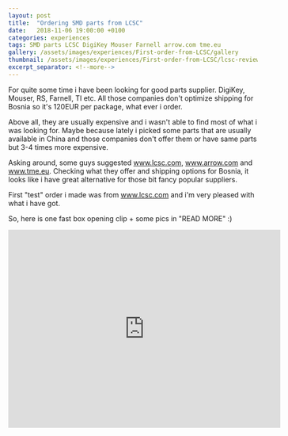 ```yaml
---
layout: post
title:  "Ordering SMD parts from LCSC"
date:   2018-11-06 19:00:00 +0100
categories: experiences
tags: SMD parts LCSC DigiKey Mouser Farnell arrow.com tme.eu
gallery: /assets/images/experiences/First-order-from-LCSC/gallery
thumbnail: /assets/images/experiences/First-order-from-LCSC/lcsc-review-thumb.jpg
excerpt_separator: <!--more-->
---
```


For quite some time i have been looking for good parts supplier. DigiKey, Mouser, RS, Farnell, TI etc. All those companies don't optimize shipping for Bosnia so it's 120EUR per package, what ever i order.  

Above all, they are usually expensive and i wasn't able to find most of what i was looking for. Maybe because lately i picked some parts that are usually available in China and those companies don't offer them or have same parts but 3-4 times more expensive.  

Asking around, some guys suggested www.lcsc.com, www.arrow.com and www.tme.eu. Checking what they offer and shipping options for Bosnia, it looks like i have great alternative for those bit fancy popular suppliers.  

First "test" order i made was from www.lcsc.com and i'm very pleased with what i have got.  

So, here is one fast box opening clip + some pics in "READ MORE" :)  

<iframe width="550" height="400" src="https://www.youtube.com/embed/T_batgE2Jtk" frameborder="0" allow="accelerometer; autoplay; encrypted-media; gyroscope; picture-in-picture" allowfullscreen></iframe>
